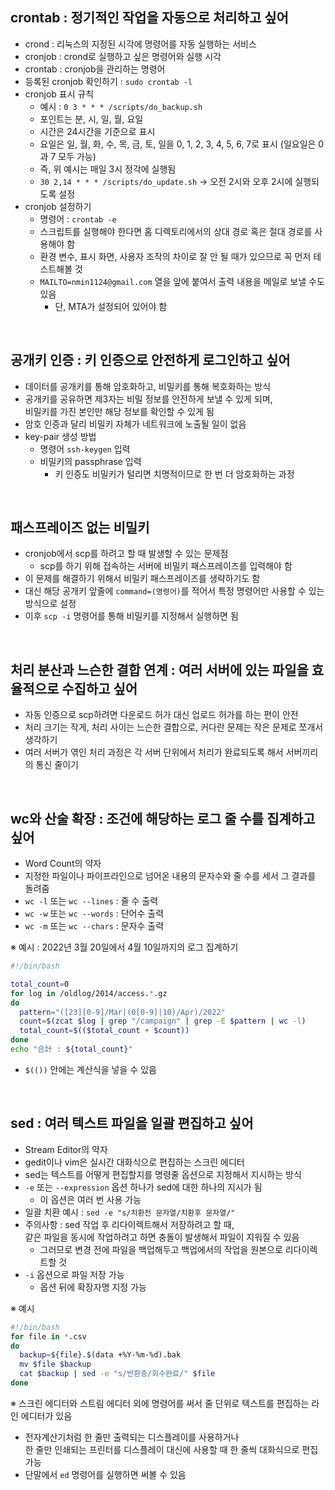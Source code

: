 ## crontab : 정기적인 작업을 자동으로 처리하고 싶어

- crond : 리눅스의 지정된 시각에 명령어를 자동 실행하는 서비스
- cronjob : crond로 실행하고 싶은 명령어와 실행 시각
- crontab : cronjob을 관리하는 명령어
- 등록된 cronjob 확인하기 : `sudo crontab -l`
- cronjob 표시 규칙
  - 예시 : `0 3 * * * /scripts/do_backup.sh`
  - 포인트는 분, 시, 일, 월, 요일
  - 시간은 24시간을 기준으로 표시
  - 요일은 일, 월, 화, 수, 목, 금, 토, 일을 0, 1, 2, 3, 4, 5, 6, 7로 표시 (일요일은 0과 7 모두 가능)
  - 즉, 위 예시는 매일 3시 정각에 실행됨
  - `30 2,14 * * * /scripts/do_update.sh` → 오전 2시와 오후 2시에 실행되도록 설정
- cronjob 설정하기
  - 명령어 : `crontab -e`
  - 스크립트를 실행해야 한다면 홈 디렉토리에서의 상대 경로 혹은 절대 경로를 사용해야 함
  - 환경 변수, 표시 화면, 사용자 조작의 차이로 잘 안 될 때가 있으므로 꼭 먼저 테스트해볼 것
  - `MAILTO=nmin1124@gmail.com` 열을 앞에 붙여서 출력 내용을 메일로 보낼 수도 있음
    - 단, MTA가 설정되어 있어야 함

<br>

## 공개키 인증 : 키 인증으로 안전하게 로그인하고 싶어

- 데이터를 공개키를 통해 암호화하고, 비밀키를 통해 복호화하는 방식
- 공개키를 공유하면 제3자는 비밀 정보를 안전하게 보낼 수 있게 되며,<br>비밀키를 가진 본인만 해당 정보를 확인할 수 있게 됨
- 암호 인증과 달리 비밀키 자체가 네트워크에 노출될 일이 없음
- key-pair 생성 방법
  - 명령어 `ssh-keygen` 입력
  - 비밀키의 passphrase 입력
    - 키 인증도 비밀키가 털리면 치명적이므로 한 번 더 암호화하는 과정

<br>

## 패스프레이즈 없는 비밀키

- cronjob에서 scp를 하려고 할 때 발생할 수 있는 문제점
  - scp를 하기 위해 접속하는 서버에 비밀키 패스프레이즈를 입력해야 함
- 이 문제를 해결하기 위해서 비밀키 패스프레이즈를 생략하기도 함
- 대신 해당 공개키 앞줄에 `command=(명령어)`를 적어서 특정 명령어만 사용할 수 있는 방식으로 설정
- 이후 `scp -i` 명령어를 통해 비밀키를 지정해서 실행하면 됨

<br>

## 처리 분산과 느슨한 결합 연계 : 여러 서버에 있는 파일을 효율적으로 수집하고 싶어

- 자동 인증으로 scp하려면 다운로드 허가 대신 업로드 허가를 하는 편이 안전
- 처리 크기는 작게, 처리 사이는 느슨한 결합으로, 커다란 문제는 작은 문제로 쪼개서 생각하기
- 여러 서버가 엮인 처리 과정은 각 서버 단위에서 처리가 완료되도록 해서 서버끼리의 통신 줄이기

<br>

## wc와 산술 확장 : 조건에 해당하는 로그 줄 수를 집계하고 싶어

- Word Count의 약자
- 지정한 파일이나 파이프라인으로 넘어온 내용의 문자수와 줄 수를 세서 그 결과를 돌려줌
- `wc -l` 또는 `wc --lines` : 줄 수 출력
- `wc -w` 또는 `wc --words` : 단어수 출력
- `wc -m` 또는 `wc --chars` : 문자수 출력

※ 예시 : 2022년 3월 20일에서 4월 10일까지의 로그 집계하기

```sh
#!/bin/bash

total_count=0
for log in /oldlog/2014/access.*.gz
do
  pattern="([23][0-9]/Mar|(0[0-9]|10)/Apr)/2022"
  count=$(zcat $log | grep "/campaign" | grep -E $pattern | wc -l)
  total_count=$(($total_count + $count))
done
echo "合計 : ${total_count}"
```

- `$(())` 안에는 계산식을 넣을 수 있음

<br>

## sed : 여러 텍스트 파일을 일괄 편집하고 싶어

- Stream Editor의 약자
- gedit이나 vim은 실시간 대화식으로 편집하는 스크린 에디터
- sed는 텍스트를 어떻게 편집할지를 명령줄 옵션으로 지정해서 지시하는 방식
- `-e` 또는 `--expression` 옵션 하나가 sed에 대한 하나의 지시가 됨
  - 이 옵션은 여러 번 사용 가능
- 일괄 치환 예시 : `sed -e "s/치환전 문자열/치환후 문자열/"`
- 주의사항 : sed 작업 후 리다이렉트해서 저장하려고 할 때,<br>같은 파일을 동시에 작업하려고 하면 충돌이 발생해서 파일이 지워질 수 있음
  - 그러므로 변경 전에 파일을 백업해두고 백업에서의 작업을 원본으로 리다이렉트할 것
- `-i` 옵션으로 파일 저장 가능
  - 옵션 뒤에 확장자명 지정 가능

※ 예시

```sh
#!/bin/bash
for file in *.csv
do
  backup=${file}.$(data +%Y-%m-%d).bak
  mv $file $backup
  cat $backup | sed -e "s/반환중/회수완료/" $file
done
```

※ 스크린 에디터와 스트림 에디터 외에 명령어를 써서 줄 단위로 텍스트를 편집하는 라인 에디터가 있음

- 전자계산기처럼 한 줄만 출력되는 디스플레이를 사용하거나<br>한 줄만 인쇄되는 프린터를 디스플레이 대신에 사용할 때 한 줄씩 대화식으로 편집 가능
- 단말에서 `ed` 명령어를 실행하면 써볼 수 있음
